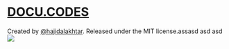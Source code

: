 # [DOCU.CODES](https://docu.codes)

Created by [@hajidalakhtar](https://github.com/hajidalakhtar). Released under the MIT license.assasd
asd 
asd
<img src="https://media.istockphoto.com/photos/side-view-of-a-sheep-looking-at-camera-against-white-background-picture-id1069137028?k=20&m=1069137028&s=612x612&w=0&h=mQKQtTzX-LUQnG52Rj7dWpyYeRrvzxcwO2cQ367ZoEY=">
